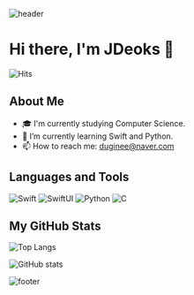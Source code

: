 ![header](https://capsule-render.vercel.app/api?type=waving&color=678dab&height=300&section=header&text=JDeoks&fontSize=90)

# Hi there, I'm JDeoks 👋
![Hits](https://hits.seeyoufarm.com/api/count/incr/badge.svg?url=https%3A%2F%2Fgithub.com%2FJDeoks)
## About Me

- 🎓 I'm currently studying Computer Science.
- 🌱 I’m currently learning Swift and Python.
- 📫 How to reach me: duginee@naver.com

## Languages and Tools
   
![Swift](https://img.shields.io/badge/Swift-F54A2A?style=flat-square&logo=Swift&logoColor=white)
![SwiftUI](https://img.shields.io/badge/SwiftUI-34B6F7?style=flat-square&logo=SwiftUI&logoColor=white)
![Python](https://img.shields.io/badge/Python-3776AB?style=flat-square&logo=Python&logoColor=white)
![C](https://img.shields.io/badge/C-00599C?style=flat-square&logo=C&logoColor=white)


## My GitHub Stats

![Top Langs](https://github-readme-stats.vercel.app/api/top-langs/?username=JDeoks&layout=demo&theme=dark)

![GitHub stats](https://github-readme-stats.vercel.app/api?username=JDeoks&show_icons=true&theme=dark&include_all_commits=true&count_private=true&hide=stars&height=150&width=350)

![footer](https://capsule-render.vercel.app/api?type=waving&color=678dab&height=150&section=footer&%20World!&fontSize=50&animation=fadeIn)
